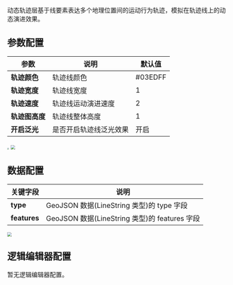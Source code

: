 
动态轨迹层基于线要素表达多个地理位置间的运动行为轨迹，模拟在轨迹线上的动态演进效果。

## 参数配置
| 参数           | 说明                   | 默认值  |
| -------------- | ---------------------- | ------- |
| **轨迹颜色**   | 轨迹线颜色             | #03EDFF |
| **轨迹宽度**   | 轨迹线宽度             | 1       |
| **轨迹速度**   | 轨迹线运动演进速度     | 2       |
| **轨迹图高度** | 轨迹线整体高度         | 1       |
| **开启泛光**   | 是否开启轨迹线泛光效果 | 开启    |

<img src="https://qcloudimg.tencent-cloud.cn/raw/77090d755e656cf77cc5cb70a842ec4e.png"  style="zoom:25%;">
<img src="https://qcloudimg.tencent-cloud.cn/raw/1077f8e3bf4542d2fd49a9e9d9496d6a.png"  style="zoom:60%;">

## 数据配置
| 关键字段     | 说明                                      |
| ------------ | ----------------------------------------- |
| **type**     | GeoJSON 数据(LineString 类型)的 type 字段     |
| **features** | GeoJSON 数据(LineString 类型)的 features 字段 |

<img src="https://qcloudimg.tencent-cloud.cn/raw/9a54c33127cc86808a2ee26ca389ca4b.png"  style="zoom:65%;">

## 逻辑编辑器配置
暂无逻辑编辑器配置。

